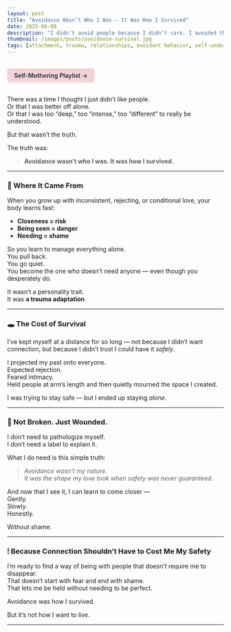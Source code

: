 ```yaml
---
layout: post
title: "Avoidance Wasn’t Who I Was — It Was How I Survived"
date: 2025-06-08
description: "I didn’t avoid people because I didn’t care. I avoided them because connection felt dangerous — and staying away felt like the only way to stay safe."
thumbnail: /images/posts/avoidance-survival.jpg
tags: [attachment, trauma, relationships, avoidant behavior, self-understanding, healing]
---
```


<a href="https://music.youtube.com/playlist?list=PLuO5E1rh5RqIzePJeOjdXo62gwnYJ748_&si=NvtF0mzI9Sx2IoPu&shuffle=1" 
   target="_blank" 
   class="back-button"
   style="display:inline-block; margin: 1rem auto; background-color: #F4D3D8; color: #1A2D41; padding: 0.5rem 1rem; border-radius: 6px; font-weight: 600; text-decoration: none;">
  Self‑Mothering Playlist →
</a>

There was a time I thought I just didn’t like people.  
Or that I was better off alone.  
Or that I was too “deep,” too “intense,” too “different” to really be understood.

But that wasn’t the truth.

The truth was:  
> **Avoidance wasn’t who I was. It was how I survived.**

---

### 🧠 Where It Came From

When you grow up with inconsistent, rejecting, or conditional love, your body learns fast:

- **Closeness = risk**  
- **Being seen = danger**  
- **Needing = shame**

So you learn to manage everything alone.  
You pull back.  
You go quiet.  
You become the one who doesn’t need anyone — even though you desperately do.

It wasn’t a personality trait.  
It was **a trauma adaptation**.

---

### 🕳 The Cost of Survival

I’ve kept myself at a distance for so long — not because I didn’t want connection, but because I didn’t trust I could have it *safely*.

I projected my past onto everyone.  
Expected rejection.  
Feared intimacy.  
Held people at arm’s length and then quietly mourned the space I created.

I was trying to stay safe — but I ended up staying *alone*.

---

### 💬 Not Broken. Just Wounded.

I don’t need to pathologize myself.  
I don’t need a label to explain it.

What I do need is this simple truth:

> *Avoidance wasn’t my nature.  
It was the shape my love took when safety was never guaranteed.*

And now that I see it, I can learn to come closer —  
Gently.  
Slowly.  
Honestly.

Without shame.

---

### 🕯 Because Connection Shouldn’t Have to Cost Me My Safety

I’m ready to find a way of being with people that doesn’t require me to disappear.  
That doesn’t start with fear and end with shame.  
That lets me be held without needing to be perfect.

Avoidance was how I survived.

But it’s not how I want to live.


---
